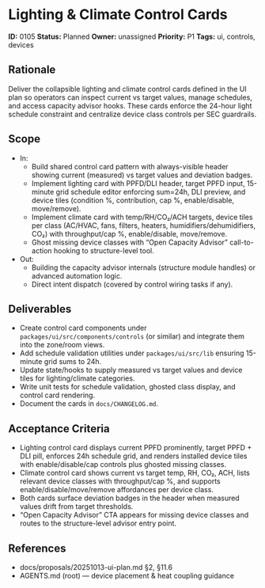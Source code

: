 # Lighting & Climate Control Cards

**ID:** 0105
**Status:** Planned
**Owner:** unassigned
**Priority:** P1
**Tags:** ui, controls, devices

## Rationale
Deliver the collapsible lighting and climate control cards defined in the UI plan so operators can inspect current vs target values, manage schedules, and access capacity advisor hooks.
These cards enforce the 24-hour light schedule constraint and centralize device class controls per SEC guardrails.

## Scope
- In:
  - Build shared control card pattern with always-visible header showing current (measured) vs target values and deviation badges.
  - Implement lighting card with PPFD/DLI header, target PPFD input, 15-minute grid schedule editor enforcing sum=24h, DLI preview, and device tiles (condition %, contribution, cap %, enable/disable, move/remove).
  - Implement climate card with temp/RH/CO₂/ACH targets, device tiles per class (AC/HVAC, fans, filters, heaters, humidifiers/dehumidifiers, CO₂) with throughput/cap %, enable/disable, move/remove.
  - Ghost missing device classes with “Open Capacity Advisor” call-to-action hooking to structure-level tool.
- Out:
  - Building the capacity advisor internals (structure module handles) or advanced automation logic.
  - Direct intent dispatch (covered by control wiring tasks if any).

## Deliverables
- Create control card components under `packages/ui/src/components/controls` (or similar) and integrate them into the zone/room views.
- Add schedule validation utilities under `packages/ui/src/lib` ensuring 15-minute grid sums to 24h.
- Update state/hooks to supply measured vs target values and device tiles for lighting/climate categories.
- Write unit tests for schedule validation, ghosted class display, and control card rendering.
- Document the cards in `docs/CHANGELOG.md`.

## Acceptance Criteria
- Lighting control card displays current PPFD prominently, target PPFD + DLI pill, enforces 24h schedule grid, and renders installed device tiles with enable/disable/cap controls plus ghosted missing classes.
- Climate control card shows current vs target temp, RH, CO₂, ACH, lists relevant device classes with throughput/cap %, and supports enable/disable/move/remove affordances per device class.
- Both cards surface deviation badges in the header when measured values drift from target thresholds.
- “Open Capacity Advisor” CTA appears for missing device classes and routes to the structure-level advisor entry point.

## References
- docs/proposals/20251013-ui-plan.md §2, §11.6
- AGENTS.md (root) — device placement & heat coupling guidance
